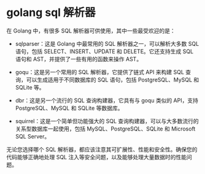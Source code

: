 # golang sql 解析器

在 Golang 中，有很多 SQL 解析器可供使用，其中一些最受欢迎的是：

* sqlparser：这是 Golang 中最常用的 SQL 解析器之一，可以解析大多数 SQL 语句，包括 SELECT、INSERT、UPDATE 和 DELETE。它还支持生成 SQL 语句和 AST，并提供了一些有用的函数来操作 AST。

* goqu：这是另一个常用的 SQL 解析器，它提供了链式 API 来构建 SQL 查询，可以生成适用于不同数据库的 SQL 语句，包括 PostgreSQL、MySQL 和 SQLite 等。

* dbr：这是另一个流行的 SQL 查询构建器，它具有与 goqu 类似的 API，支持 PostgreSQL、MySQL 和 SQLite 等数据库。

* squirrel：这是一个简单但功能强大的 SQL 查询构建器，可以与大多数流行的关系型数据库一起使用，包括 MySQL、PostgreSQL、SQLite 和 Microsoft SQL Server。

无论您选择哪个 SQL 解析器，都应该注意其可扩展性、性能和安全性。确保您的代码能够正确地处理 SQL 注入等安全问题，以及能够处理大量数据时的性能问题。
